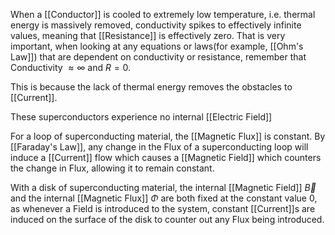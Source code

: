
When a [[Conductor]] is cooled to extremely low temperature, i.e. thermal energy is massively removed, conductivity spikes to effectively infinite values, meaning that [[Resistance]] is effectively zero.
That is very important, when looking at any equations or laws(for example, [[Ohm's Law]]) that are dependent on conductivity or resistance, remember that Conductivity $\approx \infty$ and $R=0$.

This is because the lack of thermal energy removes the obstacles to [[Current]].

These superconductors experience no internal [[Electric Field]]

For a loop of superconducting material, the [[Magnetic Flux]] is constant.
By [[Faraday's Law]], any change in the Flux of a superconducting loop will induce a [[Current]] flow which causes a [[Magnetic Field]] which counters the change in Flux, allowing it to remain constant.

With a disk of superconducting material, the internal [[Magnetic Field]] $\vec{B}$ and the internal [[Magnetic Flux]] $\Phi$ are both fixed at the constant value 0, as whenever a Field is introduced to the system, constant [[Current]]s are induced on the surface of the disk to counter out any Flux being introduced.